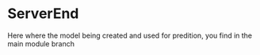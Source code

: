 # ServerEnd
Here where the model being created and used for predition, you find in the main module branch

